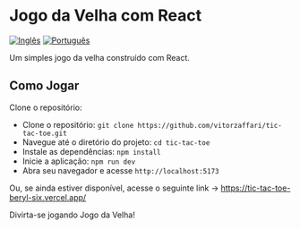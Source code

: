 # Jogo da Velha com React

[![Inglês](https://img.shields.io/badge/Idioma-Inglês-brightgreen.svg)](README.md)
[![Português](https://img.shields.io/badge/Idioma-Português-brightgreen.svg)](README.pt-br.md)

Um simples jogo da velha construído com React.

## Como Jogar

Clone o repositório:
- Clone o repositório: `git clone https://github.com/vitorzaffari/tic-tac-toe.git`
- Navegue até o diretório do projeto: `cd tic-tac-toe`
- Instale as dependências: `npm install`
- Inicie a aplicação: `npm run dev`
- Abra seu navegador e acesse `http://localhost:5173`

Ou, se ainda estiver disponível, acesse o seguinte link -> https://tic-tac-toe-beryl-six.vercel.app/

Divirta-se jogando Jogo da Velha!
